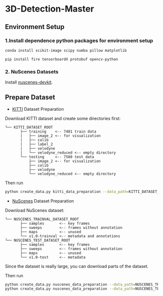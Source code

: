 # 3D-Detection-Master



## Environment Setup

### 1.Install dependence python packages for environment setup

```bash
conda install scikit-image scipy numba pillow matplotlib
```
```bash
pip install fire tensorboardX protobuf opencv-python
```

### 2. NuScenes Datasets
Install [nuscenes-devkit](https://github.com/nutonomy/nuscenes-devkit).




## Prepare Dataset


* [KITTI](http://www.cvlibs.net/datasets/kitti/eval_object.php?obj_benchmark=3d) Dataset Preparation

Download KITTI dataset and create some directories first:

```plain
└── KITTI_DATASET_ROOT
       ├── training    <-- 7481 train data
       |   ├── image_2 <-- for visualization
       |   ├── calib
       |   ├── label_2
       |   ├── velodyne
       |   └── velodyne_reduced <-- empty directory
       └── testing     <-- 7580 test data
           ├── image_2 <-- for visualization
           ├── calib
           ├── velodyne
           └── velodyne_reduced <-- empty directory
```

Then run
```bash
python create_data.py kitti_data_preparation --data_path=KITTI_DATASET_ROOT
```

* [NuScenes](https://www.nuscenes.org) Dataset Preparation

Download NuScenes dataset:
```plain
└── NUSCENES_TRAINVAL_DATASET_ROOT
       ├── samples       <-- key frames
       ├── sweeps        <-- frames without annotation
       ├── maps          <-- unused
       └── v1.0-trainval <-- metadata and annotations
└── NUSCENES_TEST_DATASET_ROOT
       ├── samples       <-- key frames
       ├── sweeps        <-- frames without annotation
       ├── maps          <-- unused
       └── v1.0-test     <-- metadata
```
Since the dataset is really large, you can download parts of the dataset.

Then run
```bash
python create_data.py nuscenes_data_preparation --data_path=NUSCENES_TRAINVAL_DATASET_ROOT --version="v1.0-trainval" --max_sweeps=9
python create_data.py nuscenes_data_preparation --data_path=NUSCENES_TEST_DATASET_ROOT --version="v1.0-test" --max_sweeps=9
```
